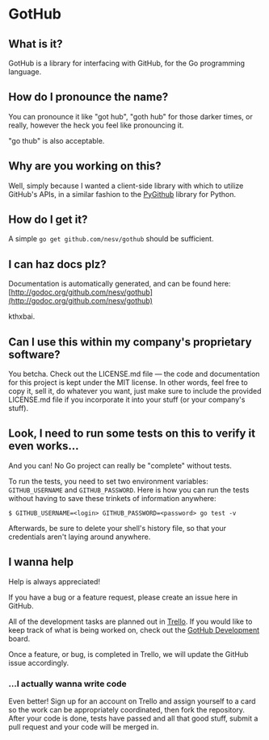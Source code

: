 # GotHub

## What is it?

GotHub is a library for interfacing with GitHub, for the Go programming
language.

## How do I pronounce the name?

You can pronounce it like "got hub", "goth hub" for those darker times, or
really, however the heck you feel like pronouncing it.

"go thub" is also acceptable.

## Why are you working on this?

Well, simply because I wanted a client-side library with which to utilize
GitHub's APIs, in a similar fashion to the
[PyGithub](https://github.com/jacquev6/PyGithub) library for Python.

## How do I get it?

A simple `go get github.com/nesv/gothub` should be sufficient.

## I can haz docs plz?

Documentation is automatically generated, and can be found here: [http://godoc.org/github.com/nesv/gothub](http://godoc.org/github.com/nesv/gothub)

kthxbai.

## Can I use this within my company's proprietary software?

You betcha. Check out the LICENSE.md file &mdash; the code and documentation for this project is 
kept under the MIT license. In other words, feel free to copy it, sell it, do whatever you want,
just make sure to include the provided LICENSE.md file if you incorporate it into your stuff (or
your company's stuff).

## Look, I need to run some tests on this to verify it even works...

And you can! No Go project can really be "complete" without tests.

To run the tests, you need to set two environment variables: `GITHUB_USERNAME` and
`GITHUB_PASSWORD`. Here is how you can run the tests without having to save these trinkets of
information anywhere:

    $ GITHUB_USERNAME=<login> GITHUB_PASSWORD=<password> go test -v

Afterwards, be sure to delete your shell's history file, so that your credentials aren't laying
around anywhere.

## I wanna help

Help is always appreciated!

If you have a bug or a feature request, please create an issue here in GitHub.

All of the development tasks are planned out in [Trello](https://trello.com). If you would like to keep track of what is being worked on, check out the [GotHub Development](https://trello.com/board/gothub-development/513689261eb6779e35005e29) board.

Once a feature, or bug, is completed in Trello, we will update the GitHub issue accordingly.

### …I actually wanna write code

Even better! Sign up for an account on Trello and assign yourself to a card so the work can be appropriately coordinated, then fork the repository. After your code is done, tests have passed and all that good stuff, submit a pull request and your code will be merged in.
